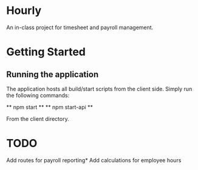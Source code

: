 # Hourly
 An in-class project for timesheet and payroll management.

# Getting Started

## Running the application
The application hosts all build/start scripts from the client side. Simply run the following commands:

** npm start **
** npm start-api **

From the client directory.

# TODO
Add routes for payroll reporting*
Add calculations for employee hours